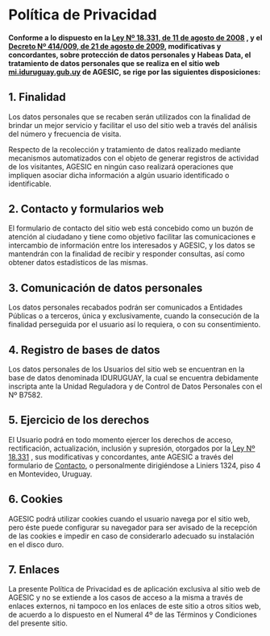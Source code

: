 # Política de Privacidad

#### Conforme a lo dispuesto en la [Ley Nº 18.331, de 11 de agosto de 2008](https://legislativo.parlamento.gub.uy/temporales/leytemp1514783.htm) , y el [Decreto Nº 414/009, de 21 de agosto de 2009](https://www.impo.com.uy/bases/decretos/414-2009/40), modificativas y concordantes, sobre protección de datos personales y Habeas Data, el tratamiento de datos personales que se realiza en el sitio web [mi.iduruguay.gub.uy](https:/mi.iduruguay.gub.uy/) de AGESIC, se rige por las siguientes disposiciones:

## 1\. Finalidad

Los datos personales que se recaben serán utilizados con la finalidad de brindar un mejor servicio y facilitar el uso del sitio web a través del análisis del número y frecuencia de visita.

Respecto de la recolección y tratamiento de datos realizado mediante mecanismos automatizados con el objeto de generar registros de actividad de los visitantes, AGESIC en ningún caso realizará operaciones que impliquen asociar dicha información a algún usuario identificado o identificable.

## 2\. Contacto y formularios web

El formulario de contacto del sitio web está concebido como un buzón de atención al ciudadano y tiene como objetivo facilitar las comunicaciones e intercambio de información entre los interesados y AGESIC, y los datos se mantendrán con la finalidad de recibir y responder consultas, así como obtener datos estadísticos de las mismas.

## 3\. Comunicación de datos personales

Los datos personales recabados podrán ser comunicados a Entidades Públicas o a terceros, única y exclusivamente, cuando la consecución de la finalidad perseguida por el usuario así lo requiera, o con su consentimiento.

## 4\. Registro de bases de datos

Los datos personales de los Usuarios del sitio web se encuentran en la base de datos denominada IDURUGUAY, la cual se encuentra debidamente inscripta ante la Unidad Reguladora y de Control de Datos Personales con el Nº B7582.

## 5\. Ejercicio de los derechos

El Usuario podrá en todo momento ejercer los derechos de acceso, rectificación, actualización, inclusión y supresión, otorgados por la [Ley Nº 18.331](https://legislativo.parlamento.gub.uy/temporales/leytemp576862.htm) , sus modificativas y concordantes, ante AGESIC a través del formulario de [Contacto](https://legislativo.parlamento.gub.uy/temporales/leytemp576862.htm), o personalmente dirigiéndose a Liniers 1324, piso 4 en Montevideo, Uruguay.

## 6\. Cookies

AGESIC podrá utilizar cookies cuando el usuario navega por el sitio web, pero éste puede configurar su navegador para ser avisado de la recepción de las cookies e impedir en caso de considerarlo adecuado su instalación en el disco duro.

## 7\. Enlaces

La presente Política de Privacidad es de aplicación exclusiva al sitio web de AGESIC y no se extiende a los casos de acceso a la misma a través de enlaces externos, ni tampoco en los enlaces de este sitio a otros sitios web, de acuerdo a lo dispuesto en el Numeral 4º de las Términos y Condiciones del presente sitio.
